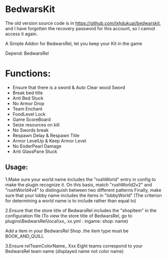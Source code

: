 # BedwarsKit
The old version source code is in https://github.com/lxhdukuai/bedwarskit, and I have forgotten the recovery password for this account, so I cannot access it again.

A Simple Addon for BedwarsRel, let you keep your Kit in the game

Depend: BedwarsRel

# Functions:
- Ensure that there is a sword & Auto Clear wood Sword
- Break bed title
- Anti Bed Stuck
- No Armor Drop
- Team Enchant
- FoodLevel Lock
- Game ScoreBoard
- Seize resources on kill
- No Swords break
- Respawn Delay & Respawn Title
- Armor LevelUp & Keep Armor Level
- No EnderPearl Damage
- Anti GlassPane Stuck

## Usage:
1.Make sure your world name includes the "rushWorld" entry in config to make the plugin recognize it.
On this basis, match "rushWorld2v2" and "rushWorld4v4" to distinguish between two different patterns
Finally, make sure that your lobby name includes the items in "lobbyWorld"
(The criterion for determining a world name is to include rather than equal to)

2.Ensure that the store title of BedwarsRel includes the "shopItem" in the configuration file
(To view the store title of BedwarsRel, go to plugins\BedwarsRel\local\xx_ xx.yml : ingame: shop: name)

Add a item in your BedwarsRel Shop .the item type must be
BOOK_AND_QUILL

3.Ensure relTeamColorName_ Xxx Eight teams correspond to your BedwarsRel team name
(displayed name not color name)
